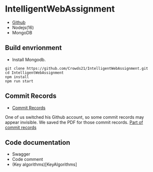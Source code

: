# IntelligentWebAssignment
- [Github](https://github.com/Crowds21/IntelligentWebAssignment)
- Nodejs(16)
- MongoDB

## Build envrionment
- Install Mongodb.
```shell
git clone https://github.com/Crowds21/IntelligentWebAssignment.git
cd IntelligentWebAssignment
npm install
npm run start
```

## Commit Records
- [Commit Records](https://github.com/Crowds21/IntelligentWebAssignment/commits/main)


One of us switched his Github account, so some commit records may appear invisible. We saved the PDF for those commit records.
[Part of commit records](https://github.com/Crowds21/IntelligentWebAssignment/blob/main/doc/Commits.pdf)

## Code documentation
- Swagger
- Code comment
- (Key algorithms)[KeyAlgorithms]
